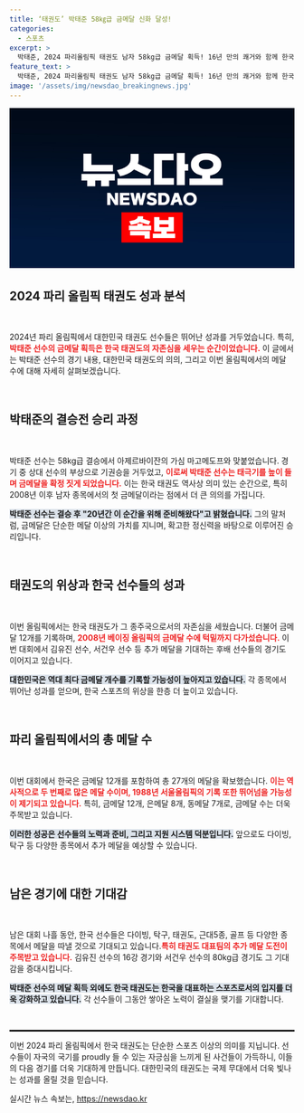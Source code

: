 ```yaml
---
title: ‘태권도’ 박태준 58㎏급 금메달 신화 달성!
categories:
  - 스포츠
excerpt: >
  박태준, 2024 파리올림픽 태권도 남자 58kg급 금메달 획득! 16년 만의 쾌거와 함께 한국 태권도의 위상을 드높였다. 이번 올림픽에서 총 12개의 금메달로 역대 최다 기록 경신이 기대되는 상황, 한국의 메달 행진은 계속된다!
feature_text: >
  박태준, 2024 파리올림픽 태권도 남자 58kg급 금메달 획득! 16년 만의 쾌거와 함께 한국 태권도의 위상을 드높였다. 이번 올림픽에서 총 12개의 금메달로 역대 최다 기록 경신이 기대되는 상황, 한국의 메달 행진은 계속된다!
image: '/assets/img/newsdao_breakingnews.jpg'
---
```


<p><img src="/assets/img/newsdao_breakingnews.jpg" alt="flaretime 속보" /></p>

<h2 data-ke-size="size26">2024 파리 올림픽 태권도 성과 분석</h2>

<p data-ke-size="size16">&nbsp;</p> 

<p>2024년 파리 올림픽에서 대한민국 태권도 선수들은 뛰어난 성과를 거두었습니다. 특히,<b><span style="color: #ee2323;">박태준 선수의 금메달 획득은 한국 태권도의 자존심을 세우는 순간이었습니다.</span></b> 이 글에서는 박태준 선수의 경기 내용, 대한민국 태권도의 의의, 그리고 이번 올림픽에서의 메달 수에 대해 자세히 살펴보겠습니다.</p>

<p data-ke-size="size16">&nbsp;</p>

<h2 data-ke-size="size26">박태준의 결승전 승리 과정</h2>

<p data-ke-size="size16">&nbsp;</p> 

<p>박태준 선수는 58kg급 결승에서 아제르바이잔의 가심 마고메도프와 맞붙었습니다. 경기 중 상대 선수의 부상으로 기권승을 거두었고, <b><span style="color: #ee2323;">이로써 박태준 선수는 태극기를 높이 들며 금메달을 확정 짓게 되었습니다.</span></b> 이는 한국 태권도 역사상 의미 있는 순간으로, 특히 2008년 이후 남자 종목에서의 첫 금메달이라는 점에서 더 큰 의의를 가집니다.</p>

<p><b><span style="background-color: #21538527;">박태준 선수는 결승 후 "20년간 이 순간을 위해 준비해왔다"고 밝혔습니다.</span></b> 그의 말처럼, 금메달은 단순한 메달 이상의 가치를 지니며, 확고한 정신력을 바탕으로 이루어진 승리입니다. </p>

<p data-ke-size="size16">&nbsp;</p>

<h2 data-ke-size="size26">태권도의 위상과 한국 선수들의 성과</h2>

<p data-ke-size="size16">&nbsp;</p> 

<p>이번 올림픽에서는 한국 태권도가 그 종주국으로서의 자존심을 세웠습니다. 더불어 금메달 12개를 기록하며, <b><span style="color: #ee2323;">2008년 베이징 올림픽의 금메달 수에 턱밑까지 다가섰습니다.</span></b> 이번 대회에서 김유진 선수, 서건우 선수 등 추가 메달을 기대하는 후배 선수들의 경기도 이어지고 있습니다.</p>

<p><b><span style="background-color: #21538527;">대한민국은 역대 최다 금메달 개수를 기록할 가능성이 높아지고 있습니다.</span></b> 각 종목에서 뛰어난 성과를 얻으며, 한국 스포츠의 위상을 한층 더 높이고 있습니다. </p>

<p data-ke-size="size16">&nbsp;</p>

<h2 data-ke-size="size26">파리 올림픽에서의 총 메달 수</h2>

<p data-ke-size="size16">&nbsp;</p> 

<p>이번 대회에서 한국은 금메달 12개를 포함하여 총 27개의 메달을 확보했습니다. <b><span style="color: #ee2323;">이는 역사적으로 두 번째로 많은 메달 수이며, 1988년 서울올림픽의 기록 또한 뛰어넘을 가능성이 제기되고 있습니다.</span></b> 특히, 금메달 12개, 은메달 8개, 동메달 7개로, 금메달 수는 더욱 주목받고 있습니다.</p>

<p><b><span style="background-color: #21538527;">이러한 성공은 선수들의 노력과 준비, 그리고 지원 시스템 덕분입니다.</span></b> 앞으로도 다이빙, 탁구 등 다양한 종목에서 추가 메달을 예상할 수 있습니다.</p>

<p data-ke-size="size16">&nbsp;</p>

<h2 data-ke-size="size26">남은 경기에 대한 기대감</h2>

<p data-ke-size="size16">&nbsp;</p> 

<p>남은 대회 나흘 동안, 한국 선수들은 다이빙, 탁구, 태권도, 근대5종, 골프 등 다양한 종목에서 메달을 따낼 것으로 기대되고 있습니다.<b><span style="color: #ee2323;">특히 태권도 대표팀의 추가 메달 도전이 주목받고 있습니다.</span></b> 김유진 선수의 16강 경기와 서건우 선수의 80kg급 경기도 그 기대감을 증대시킵니다.</p>

<p><b><span style="background-color: #21538527;">박태준 선수의 메달 획득 외에도 한국 태권도는 한국을 대표하는 스포츠로서의 입지를 더욱 강화하고 있습니다.</span></b> 각 선수들이 그동안 쌓아온 노력이 결실을 맺기를 기대합니다.</p>

<p data-ke-size="size16">&nbsp;</p>

<hr style="border: 1px solid #000;">

<p data-ke-size="size16"></p> 

<p>이번 2024 파리 올림픽에서 한국 태권도는 단순한 스포츠 이상의 의미를 지닙니다. 선수들이 자국의 국기를 proudly 들 수 있는 자긍심을 느끼게 된 사건들이 가득하니, 이들의 다음 경기를 더욱 기대하게 만듭니다. 대한민국의 태권도는 국제 무대에서 더욱 빛나는 성과를 올릴 것을 믿습니다.</p>
실시간 뉴스 속보는, <a href="https://newsdao.kr" rel="dofollow">https://newsdao.kr</a>


